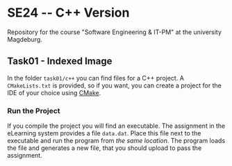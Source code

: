 # SE24 -- C++ Version
Repository for the course "Software Engineering &amp; IT-PM" at the university Magdeburg.

## Task01 - Indexed Image

In the folder `task01/c++` you can find files for a C++ project.
A `CMakeLists.txt` is provided, so if you want, you can create a project for
the IDE of your choice using [CMake](https://cmake.org/).

### Run the Project
If you compile the project you will find an executable.
The assignment in the eLearning system provides a file `data.dat`.
Place this file next to the executable and run the program from *the
same location*. The program loads the file and generates a new file, that you
should upload to pass the assignment.
